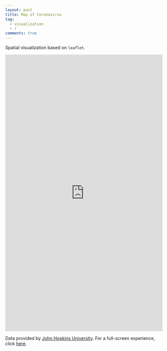 ```yaml
---
layout: post
title: Map of Coronavirus
tag:
  - visualization
  - r
comments: true
---
```


Spatial visualization based on `leaflet`.

<iframe src="https://shawenyao.github.io/R/output/coronavirus/map.html" style="border:none;height:880px;width:500px;" scrolling="no"></iframe>

Data provided by [John Hopkins University](https://github.com/CSSEGISandData/COVID-19/blob/master/csse_covid_19_data/csse_covid_19_time_series/time_series_19-covid-Confirmed.csv). For a full-screen experience, click [here](https://shawenyao.github.io/R/output/coronavirus/map.html).
